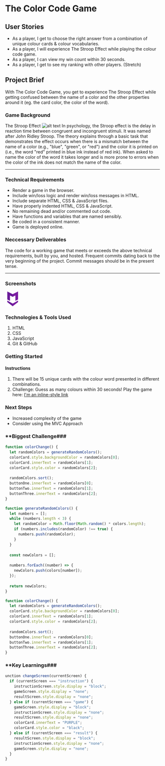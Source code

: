 # **The Color Code Game**

## **User Stories**
-	As a player, I get to choose the right answer from a combination of unique colour cards & colour vocabularies.
-	As a player, I will experience The Stroop Effect while playing the colour code game.
-	As a player, I can view my win count within 30 seconds.
-	As a player, I get to see my ranking with other players. (Stretch)

## **Project Brief**
With The Color Code Game, you get to experience The Stroop Effect while getting confused between the name of a color and the other properties around it (eg. the card color, the color of the word).

### **Game Background**
The Stroop Effect
![alt text](https://upload.wikimedia.org/wikipedia/commons/thumb/b/b8/Stroop_comparison.png/435px-Stroop_comparison.png "The Stroop Effect")
In psychology, the Stroop effect is the delay in reaction time between congruent and incongruent stimuli. It was named after John Ridley Stroop.
The theory explains through a basic task that demonstrates the effect occurs when there is a mismatch between the name of a color (e.g., "blue", "green", or "red") and the color it is printed on (i.e., the word "red" printed in blue ink instead of red ink). When asked to name the color of the word it takes longer and is more prone to errors when the color of the ink does not match the name of the color.

***

### **Technical Requirements**
- Render a game in the browser.
- Include win/loss logic and render win/loss messages in HTML.
- Include separate HTML, CSS & JavaScript files.
- Have properly indented HTML, CSS & JavaScript.
- No remaining dead and/or commented out code.
- Have functions and variables that are named sensibly.
- Be coded in a consistent manner.
- Game is deployed online.

### **Neccessary Deliverables**
The code for a working game that meets or exceeds the above technical requirements, built by you, and hosted.
Frequent commits dating back to the very beginning of the project. Commit messages should be in the present tense.

***

### **Screenshots**
![alt text](https://github.com/adam-p/markdown-here/raw/master/src/common/images/icon48.png "Logo Title Text 1")


### **Technologies & Tools Used**
1. HTML
2. CSS
3. JavaScript
4. Git & GitHub

### **Getting Started**
#### **Instructions**
1. There will be 15 unique cards with the colour word presented in different combinations.
2. Challenge: Guess as many colours within 30 seconds!
Play the game here: [I'm an inline-style link](https://didadeeee.github.io/color-code/)

### **Next Steps**
- Increased complexity of the game
- Consider using the MVC Approach

### **Biggest Challenge###
```javascript
function colorChange() {
  let randomColors = generateRandomColors();
  colorCard.style.backgroundColor = randomColors[0];
  colorCard.innerText = randomColors[1];
  colorCard.style.color = randomColors[2];

  randomColors.sort();
  buttonOne.innerText = randomColors[0];
  buttonTwo.innerText = randomColors[1];
  buttonThree.innerText = randomColors[2];
}
```
```javascript
function generateRandomColors() {
  let numbers = [];
  while (numbers.length < 3) {
    let randomColor = Math.floor(Math.random() * colors.length);
    if (numbers.includes(randomColor) !== true) {
      numbers.push(randomColor);
    }
  }

  const newColors = [];

  numbers.forEach((number) => {
    newColors.push(colors[number]);
  });

  return newColors;
} 
```

```javascript
function colorChange() {
  let randomColors = generateRandomColors();
  colorCard.style.backgroundColor = randomColors[0];
  colorCard.innerText = randomColors[1];
  colorCard.style.color = randomColors[2];

  randomColors.sort();
  buttonOne.innerText = randomColors[0];
  buttonTwo.innerText = randomColors[1];
  buttonThree.innerText = randomColors[2];
}
```

### **Key Learnings###
```javascript
unction changeScreen(currentScreen) {
  if (currentScreen === "instruction") {
    instructionScreen.style.display = "block";
    gameScreen.style.display = "none";
    resultScreen.style.display = "none";
  } else if (currentScreen === "game") {
    gameScreen.style.display = "block";
    instructionScreen.style.display = "none";
    resultScreen.style.display = "none";
    colorCard.innerText = "PURPLE";
    colorCard.style.color = "black";
  } else if (currentScreen === "result") {
    resultScreen.style.display = "block";
    instructionScreen.style.display = "none";
    gameScreen.style.display = "none";
  }
}
```
